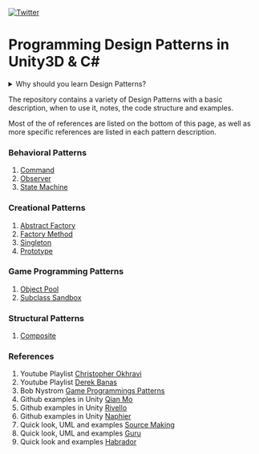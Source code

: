 [![Twitter](https://img.shields.io/twitter/follow/LagrangeSpot.svg?label=Follow@LagrangeSpot&style=social)](https://twitter.com/intent/follow?screen_name=LagrangeSpot)
# Programming Design Patterns in Unity3D & C#

<details><summary> Why should you learn Design Patterns?
</summary>
<p>

Code Complete 2nd ed. by Steve McConnell says:

*Design patterns provide the cores of ready-made solutions that can be used to solve many of software’s most common problems. Some software problems require solutions that are derived from first principles. But most problems are similar to past problems, and those can be solved using similar solutions, or patterns* ...

*Patterns provide several benefits that fully custom design doesn’t: they reduce complexity by providing ready-made abstractions If you say, “This code uses a Factory Method to create instances of derived classes,” other programmers on your project will understand that your code involves a fairly rich set of inter-relationships and programming protocols, all of which are invoked when you refer to the design pattern of Factory Method. The Factory Method is a pattern that allows you to instantiate any class derived from a specific base class without needing to keep track of the individual derived classes anywhere but the Factory Method.*

*You don’t have to spell out every line of code for other programmers to understand the design approach found in your code. Patterns reduce errors by institutionalizing details of common solutions Software design problems contain nuances that emerge fully only after the problem has been solved once or twice (or three times, or four times, or...). Because patterns represent standardized ways of solving common problems, they embody the wisdom accumulated from years of attempting to solve those problems, and they also embody the corrections to the false attempts that people have made in solving those problems.*

*Using a design pattern is thus conceptually similar to using library code instead of writing your own. Sure, everybody has written a custom Quicksort a few times, but what are the odds that your custom version will be fully correct on the first try? Similarly, numerous design problems are similar enough to past problems that you’re better off using a prebuilt design solution than creating a novel solution.*

*Patterns provide heuristic value by suggesting design alternatives A designer who’s familiar with common patterns can easily run through a list of patterns and ask “Which of these patterns fits my design problem?” Cycling through a set of familiar alternatives is immeasurably easier than creating a custom design solution out of whole cloth. And the code arising from a familiar pattern will also be easier for readers of the code to understand than fully custom code would be.*

*Patterns streamline communication by moving the design dialog to a higher level In addition to their complexity-management benefit, design patterns can accelerate design discussions by allowing designers to think and discuss at a larger level of gran-
ularity. If you say “I can’t decide whether I should use a Creator or a Factory Method in this situation,” you’ve communicated a great deal with just a few words—as long as you and your listener are both familiar with those patterns. Imagine how much longer
it would take you to dive into the details of the code for a Creator pattern and the code for a Factory Method pattern and then compare and contrast the two approaches.*

*Patterns are familiar to most experienced programmers, and assigning recognizable names to them supports efficient and effective com-
munication about them.*

*One potential trap with patterns is force-fitting code to use a pattern. In some cases, shifting code slightly to conform to a well-recognized pattern will improve understandability of the code. But if the code has to be shifted too far, forcing it to look like a standard pattern can sometimes increase complexity.*

*Another potential trap with patterns is feature-itis: using a pattern because of a desire to try out a pattern rather than because the pattern is an appropriate design solution. Overall, design patterns are a powerful tool for managing complexity."*

</p>
</details>


The repository contains a variety of Design Patterns with a basic description, when to use it, notes, the code structure and examples. 

Most of the of references are listed on the bottom of this page, as well as more specific references are listed in each pattern description.

### Behavioral Patterns
  1. [Command](https://github.com/ycarowr/DesignPatterns/tree/master/Assets/Behavioral/Command)
  2. [Observer](https://github.com/ycarowr/DesignPatterns/tree/master/Assets/Behavioral/Observer)
  3. [State Machine](https://github.com/ycarowr/DesignPatterns/tree/master/Assets/Behavioral/StateMachine)

### Creational Patterns
  1. [Abstract Factory](https://github.com/ycarowr/DesignPatterns/tree/master/Assets/Creational/AbstractFactory)
  2. [Factory Method](https://github.com/ycarowr/DesignPatterns/tree/master/Assets/Creational/FactoryMethod)
  3. [Singleton](https://github.com/ycarowr/DesignPatterns/tree/master/Assets/Creational/Singleton)
  4. [Prototype](https://github.com/ycarowr/Unity-Design-Patterns/tree/master/Assets/Creational/Prototype)

### Game Programming Patterns
  1. [Object Pool](https://github.com/ycarowr/DesignPatterns/tree/master/Assets/GameProgramming/ObjectPooler)
  2. [Subclass Sandbox](https://github.com/ycarowr/Unity-Design-Patterns/tree/master/Assets/GameProgramming/SubClassSandbox)
  
### Structural Patterns
  1. [Composite](https://github.com/ycarowr/Unity-Design-Patterns/tree/master/Assets/Structural/Composite)

### References

1. Youtube Playlist [Christopher Okhravi](https://www.youtube.com/playlist?list=PLrhzvIcii6GNjpARdnO4ueTUAVR9eMBpc)
2. Youtube Playlist [Derek Banas](https://www.youtube.com/playlist?list=PLF206E906175C7E07)
3. Bob Nystrom [Game Programmings Patterns](https://gameprogrammingpatterns.com/contents.html)
4. Github examples in Unity [Qian Mo](https://github.com/QianMo/Unity-Design-Pattern)
5. Github examples in Unity [Rivello](https://github.com/srivello/UnityDesignPatterns)
6. Github examples in Unity [Naphier](https://github.com/Naphier/unity-design-patterns)
6. Quick look, UML and examples [Source Making](https://sourcemaking.com/design_patterns)
7. Quick look, UML and examples [Guru](https://refactoring.guru/design-patterns)
8. Quick look and examples [Habrador](https://www.habrador.com/tutorials/programming-patterns)
